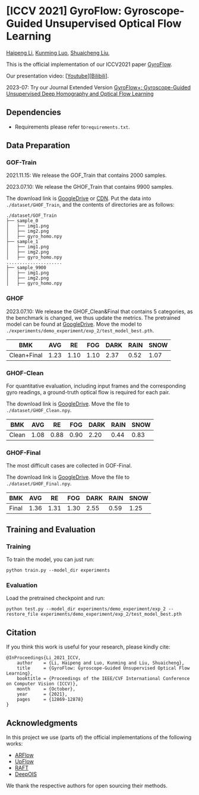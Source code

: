 # [ICCV 2021] GyroFlow: Gyroscope-Guided Unsupervised Optical Flow Learning
[Haipeng Li](https://lhaippp.github.io/), [Kunming Luo](https://coolbeam.github.io/index.html), [Shuaicheng Liu](http://www.liushuaicheng.org/),

This is the official implementation of our ICCV2021 paper [GyroFlow](https://openaccess.thecvf.com/content/ICCV2021/html/Li_GyroFlow_Gyroscope-Guided_Unsupervised_Optical_Flow_Learning_ICCV_2021_paper.html).

Our presentation video: [[Youtube](https://www.youtube.com/watch?v=6gh40PyWdHM)][[Bilibili](https://www.bilibili.com/video/BV1Tr4y127kd/)].

2023-07: Try our Journal Extended Version [GyroFlow+: Gyroscope-Guided Unsupervised Deep Homography and Optical Flow Learning](https://github.com/lhaippp/GyroFlowPlus)

## Dependencies

* Requirements please refer to`requirements.txt`.

## Data Preparation

### GOF-Train

2021.11.15: We release the GOF_Train that contains 2000 samples.

2023.07.10: We release the GHOF_Train that contains 9900 samples.

The download link is [GoogleDrive](https://drive.google.com/file/d/1eG9W-AlKrQ_fsxT4As6wzGaewCksYxnK/view?usp=sharing) or [CDN](https://data.megengine.org.cn/research/gyroflow/GOF_Train.zip). Put the data into `./dataset/GHOF_Train`, and the contents of directories are as follows:

```
./dataset/GOF_Train
├── sample_0
│   ├── img1.png
│   ├── img2.png
│   ├── gyro_homo.npy
├── sample_1
│   ├── img1.png
│   ├── img2.png
│   ├── gyro_homo.npy
.....................
├── sample_9900
│   ├── img1.png
│   ├── img2.png
│   ├── gyro_homo.npy

```
### GHOF
2023.07.10: We release the GHOF_Clean&Final that contains 5 categories, as the benchmark is changed, we thus update the metrics.
The pretrained model can be found at [GoogleDrive](https://drive.google.com/file/d/1dE7jKZS6RJNLWSrDY0q_pIJUFeo4JTqn/view?usp=sharing). Move the model to `./experiments/demo_experiment/exp_2/test_model_best.pth`.

| BMK |  AVG   |  RE  |  FOG  |  DARK  |  RAIN  |  SNOW  |
|  ----  |  ----  | ----  |  ----  | ----  |  ----  | ----  |
|  Clean+Final  | 1.23  | 1.10 |  1.10  | 2.37  |  0.52  | 1.07  |

### GHOF-Clean

For quantitative evaluation, including input frames and the corresponding gyro readings, a ground-truth optical flow is required for each pair.

The download link is [GoogleDrive](). Move the file to `./dataset/GHOF_Clean.npy`.

| BMK |  AVG   |  RE  |  FOG  |  DARK  |  RAIN  |  SNOW  |
|  ----  |  ----  | ----  |  ----  | ----  |  ----  | ----  |
|  Clean  | 1.08  | 0.88 |  0.90  | 2.20  |  0.44  | 0.83  |

### GHOF-Final

The most difficult cases are collected in GOF-Final.

The download link is [GoogleDrive](). Move the file to `./dataset/GHOF_Final.npy`.

| BMK |  AVG   |  RE  |  FOG  |  DARK  |  RAIN  |  SNOW  |
|  ----  |  ----  | ----  |  ----  | ----  |  ----  | ----  |
|  Final  | 1.36  | 1.31 |  1.30  | 2.55  |  0.59  | 1.25  |
## Training and Evaluation

### Training

To train the model, you can just run:

```
python train.py --model_dir experiments
```

### Evaluation

Load the pretrained checkpoint and run:

```
python test.py --model_dir experiments/demo_experiment/exp_2 --restore_file experiments/demo_experiment/exp_2/test_model_best.pth
```

## Citation

If you think this work is useful for your research, please kindly cite:

```
@InProceedings{Li_2021_ICCV,
    author    = {Li, Haipeng and Luo, Kunming and Liu, Shuaicheng},
    title     = {GyroFlow: Gyroscope-Guided Unsupervised Optical Flow Learning},
    booktitle = {Proceedings of the IEEE/CVF International Conference on Computer Vision (ICCV)},
    month     = {October},
    year      = {2021},
    pages     = {12869-12878}
}
```

## Acknowledgments

In this project we use (parts of) the official implementations of the following works:

* [ARFlow](https://github.com/lliuz/ARFlow)
* [UpFlow](https://github.com/coolbeam/UPFlow_pytorch)
* [RAFT](https://github.com/princeton-vl/RAFT)
* [DeepOIS](https://github.com/lhaippp/DeepOIS)

We thank the respective authors for open sourcing their methods.
